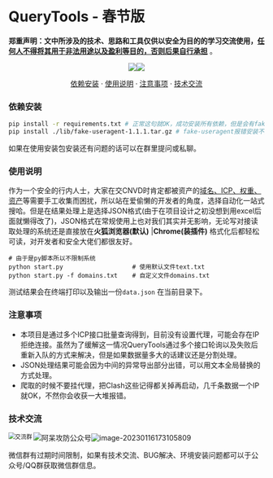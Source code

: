 

# QueryTools - 春节版

**郑重声明：文中所涉及的技术、思路和工具仅供以安全为目的的学习交流使用，<u>任何人不得将其用于非法用途以及盈利等目的，否则后果自行承担</u>** 。

<p align="center"><a href="https://opensource.org/licenses/MIT"><img src="https://img.shields.io/badge/license-MIT-_red.svg"></a><a href="https://github.com/z-bool/QueryTools"><img  src="https://goreportcard.com/badge/github.com/projectdiscovery/httpx"></a></p>

<p align="center"><a href="#install">依赖安装</a> · <a href="#tall">使用说明</a> · <a href="#notice">注意事项</a> · <a href="#communicate">技术交流</a></p>

<div id="install"></div>

### 依赖安装

```bash
pip install -r requirements.txt # 正常这句就OK，成功安装所有依赖，但是会有fake-useragent报错的
pip install ./lib/fake-useragent-1.1.1.tar.gz # fake-useragent报错安装不上的用安装包安装
```

如果在使用安装包安装还有问题的话可以在群里提问或私聊。

<div id= "tall"></div>

### 使用说明

作为一个安全的行内人士，大家在交CNVD时肯定都被资产的<u>域名、ICP、权重、资产</u>等需要手工收集而困扰，所以站在爱偷懒的开发者的角度，选择自动化一站式搜哈。但是在结果处理上是选择JSON格式(由于在项目设计之初没想到用excel后面就懒得改了)，JSON格式在常规使用上也对我们其实并无影响，无论写对接读取处理的系统还是直接放在**火狐浏览器(默认)** |**Chrome(装插件)** 格式化后都轻松可读，对开发者和安全大佬们都很友好。

```text
# 由于是py脚本所以不限制系统
python start.py                   # 使用默认文件text.txt
python start.py -f domains.txt    # 自定义文件domains.txt
```

测试结果会在终端打印以及输出一份`data.json` 在当前目录下。

<div id="notice"></div>

### 注意事项

- 本项目是通过多个ICP接口批量查询得到，目前没有设置代理，可能会存在IP拒绝连接。虽然为了缓解这一情况QueryTools通过多个接口轮询以及失败后重新入队的方式来解决，但是如果数据量多大的话建议还是分割处理。
- JSON处理结果可能会因为中间的异常导出部分出错，可以用文本全局替换的方式处理。
- 爬取的时候不要挂代理，把Clash这些记得都关掉再启动，几千条数据一个IP就OK，不然你会收获一大堆报错。

<div id="communicate"></div>

### 技术交流

<img src="https://cdn.jsdelivr.net/gh/z-bool/images@master/img/image-20230116172606976.png" alt="交流群" style="zoom: 80%;" align="left" /><img src="https://cdn.jsdelivr.net/gh/z-bool/images@master/img/qrcode_for_gh_c90beef1e2e7_258.jpg" alt="阿呆攻防公众号" style="zoom:100%;" />![image-20230116173105809](https://cdn.jsdelivr.net/gh/z-bool/images@master/img/image-20230116173105809.png)



微信群有过期时间限制，如果有技术交流、BUG解决、环境安装问题都可以于公众号/QQ群获取微信群信息。
